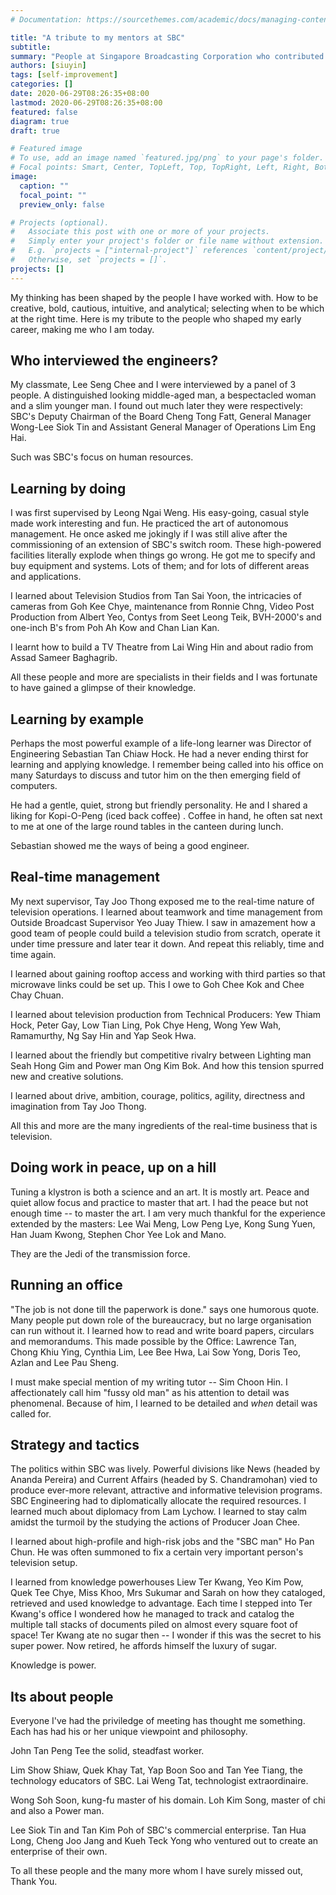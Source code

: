 ```yaml
---
# Documentation: https://sourcethemes.com/academic/docs/managing-content/

title: "A tribute to my mentors at SBC"
subtitle:
summary: "People at Singapore Broadcasting Corporation who contributed to my career."
authors: [siuyin]
tags: [self-improvement]
categories: []
date: 2020-06-29T08:26:35+08:00
lastmod: 2020-06-29T08:26:35+08:00
featured: false
diagram: true
draft: true

# Featured image
# To use, add an image named `featured.jpg/png` to your page's folder.
# Focal points: Smart, Center, TopLeft, Top, TopRight, Left, Right, BottomLeft, Bottom, BottomRight.
image:
  caption: ""
  focal_point: ""
  preview_only: false

# Projects (optional).
#   Associate this post with one or more of your projects.
#   Simply enter your project's folder or file name without extension.
#   E.g. `projects = ["internal-project"]` references `content/project/deep-learning/index.md`.
#   Otherwise, set `projects = []`.
projects: []
---
```

My thinking has been shaped by the people I have worked with.
How to be creative, bold, cautious, intuitive, and analytical; selecting 
when to be which at the right time. Here is my tribute to the people who
shaped my early career, making me who I am today.

## Who interviewed the engineers?
My classmate, Lee Seng Chee and I were interviewed by a panel of 3 people.
A distinguished looking middle-aged man, a bespectacled woman and a slim younger man.
I found out much later they were respectively: SBC's Deputy Chairman of the Board Cheng Tong Fatt,
General Manager Wong-Lee Siok Tin
and Assistant General Manager of Operations Lim Eng Hai.

Such was SBC's focus on human resources.

## Learning by doing
I was first supervised by Leong Ngai Weng. His easy-going, casual style made work interesting and fun.
He practiced the art of autonomous management.
He once asked me jokingly if I was still alive after the commissioning of an extension of SBC's switch room.
These high-powered facilities literally explode when things go wrong. He got me to specify and buy equipment
and systems. Lots of them; and for lots of different areas and applications.

I learned about Television Studios from Tan Sai Yoon, the intricacies of cameras from Goh Kee Chye,
maintenance from Ronnie Chng,
Video Post Production from Albert Yeo,
Contys from Seet Leong Teik, BVH-2000's and one-inch B's from Poh Ah Kow and Chan Lian Kan.

I learnt how to build a TV Theatre from Lai Wing Hin and about radio from Assad Sameer Baghagrib.

All these people and more are specialists in their fields and I was fortunate to have gained a glimpse
of their knowledge.

## Learning by example
Perhaps the most powerful example of a life-long learner was Director of Engineering Sebastian Tan Chiaw Hock.
He had a never ending thirst for learning and applying knowledge. I remember being called into his office on
many Saturdays to discuss and tutor him on the then emerging field of computers.

He had a gentle, quiet, strong but friendly personality. He and I shared a liking for Kopi-O-Peng (iced back coffee)
. Coffee in hand, he often sat next to me at one of the large round tables in the canteen during lunch.

Sebastian showed me the ways of being a good engineer.

## Real-time management
My next supervisor, Tay Joo Thong exposed me to the real-time nature of television operations.
I learned about teamwork and time management from Outside Broadcast Supervisor Yeo Juay Thiew.
I saw in amazement how a good team of people could build a television studio from scratch,
operate it under time pressure and later tear it down. And repeat this reliably, time and time
again.

I learned about gaining rooftop access and working with third parties so that microwave links
could be set up. This I owe to Goh Chee Kok and Chee Chay Chuan.

I learned about television production from Technical Producers: Yew Thiam Hock, Peter Gay, 
Low Tian Ling, Pok Chye Heng, Wong Yew Wah, Ramamurthy, Ng Say Hin and Yap Seok Hwa.

I learned about the friendly but competitive rivalry between Lighting man Seah Hong Gim and Power man 
Ong Kim Bok. And how this tension spurred new and creative solutions.

I learned about drive, ambition, courage, politics, agility, directness and imagination from Tay Joo Thong.

All this and more are the many ingredients of the real-time business that is television.

## Doing work in peace, up on a hill
Tuning a klystron is both a science and an art. It is mostly art. Peace and quiet allow focus
and practice to master that art. I had the peace but not enough time -- to master the art.
I am very much thankful for the experience extended by the masters: Lee Wai Meng, Low Peng Lye, Kong Sung Yuen,
Han Juam Kwong, Stephen Chor Yee Lok and Mano.

They are the Jedi of the transmission force.

## Running an office
"The job is not done till the paperwork is done." says one humorous quote.
Many people put down role of the bureaucracy, but no large organisation can run
without it. I learned how to read and write board papers, circulars and memorandums.
This made possible by the Office:
Lawrence Tan, Chong Khiu Ying, Cynthia Lim, Lee Bee Hwa, Lai Sow Yong, Doris Teo,
Azlan and Lee Pau Sheng.

I must make special mention of my writing tutor -- Sim Choon Hin. I affectionately 
call him "fussy old man" as his attention to detail was phenomenal. Because of him,
I learned to be detailed and _when_ detail was called for.

## Strategy and tactics
The politics within SBC was lively. Powerful divisions like News (headed by Ananda Pereira) and Current Affairs (headed by S. Chandramohan)
vied to produce ever-more relevant, attractive and informative television programs.
SBC Engineering had to diplomatically allocate the required resources.
I learned much about diplomacy from Lam Lychow. I learned to stay calm amidst the turmoil by the studying
the actions of Producer Joan Chee.

I learned about high-profile and high-risk jobs and the "SBC man" Ho Pan Chun. He was often summoned to fix
a certain very important person's television setup.

I learned from knowledge powerhouses Liew Ter Kwang, Yeo Kim Pow, Quek Tee Chye, Miss Khoo, Mrs Sukumar and Sarah
on how they cataloged, retrieved and used knowledge to advantage. Each time I stepped into Ter Kwang's office I wondered
how he managed to track and catalog the multiple tall stacks of documents piled on almost every square foot of space!
Ter Kwang ate no sugar then -- I wonder if this was the secret to his super power. Now retired, he affords himself the 
luxury of sugar.

Knowledge is power.

## Its about people
Everyone I've had the priviledge of meeting has thought me something.
Each has had his or her unique viewpoint and philosophy.

John Tan Peng Tee the solid, steadfast worker.

Lim Show Shiaw, Quek Khay Tat, Yap Boon Soo and Tan Yee Tiang,
the technology educators of SBC. Lai Weng Tat, technologist extraordinaire.

Wong Soh Soon, kung-fu master of his domain.
Loh Kim Song, master of chi and also a Power man.

Lee Siok Tin and Tan Kim Poh of SBC's commercial enterprise. Tan Hua Long, Cheng Joo Jang and Kueh Teck Yong who ventured out to create an
enterprise of their own.

To all these people and the many more whom I have surely missed out,  
Thank You.

